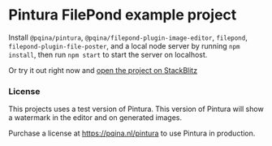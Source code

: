 # Pintura FilePond example project

Install `@pqina/pintura`, `@pqina/filepond-plugin-image-editor`, `filepond`, `filepond-plugin-file-poster`, and a local node server by running `npm install`, then run `npm start` to start the server on localhost.

Or try it out right now and [open the project on StackBlitz](https://stackblitz.com/github/pqina/pintura-example-filepond?file=index.html)

### License

This projects uses a test version of Pintura. This version of Pintura will show a watermark in the editor and on generated images.

Purchase a license at https://pqina.nl/pintura to use Pintura in production.
